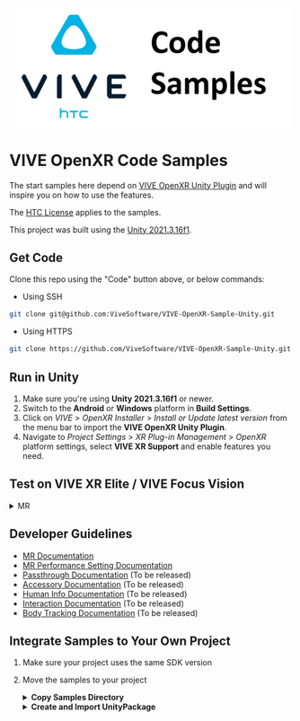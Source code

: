![Code Samples Banner](./Documentations/Medias/code_samples_banner.png "CodeSamples")

# VIVE OpenXR Code Samples

The start samples here depend on [VIVE OpenXR Unity Plugin](https://developer.vive.com/resources/openxr/unity/) and will inspire you on how to use the features.

The [HTC License](./LICENSE.pdf) applies to the samples.

This project was built using the [Unity 2021.3.16f1](https://unity.com/download).

## Get Code

Clone this repo using the "Code" button above, or below commands:

- Using SSH
```sh
git clone git@github.com:ViveSoftware/VIVE-OpenXR-Sample-Unity.git
```

- Using HTTPS
```sh
git clone https://github.com/ViveSoftware/VIVE-OpenXR-Sample-Unity.git
```

## Run in Unity

1. Make sure you're using **Unity 2021.3.16f1** or newer.
2. Switch to the **Android** or **Windows** platform in **Build Settings**.
3. Click on *VIVE* > *OpenXR Installer* > *Install or Update latest version* from the menu bar to import the **VIVE OpenXR Unity Plugin**.
4. Navigate to *Project Settings* > *XR Plug-in Management* > *OpenXR* platform settings, select **VIVE XR Support** and enable features you need.

## Test on VIVE XR Elite / VIVE Focus Vision

<details>
<summary> MR </summary>

+	Set Build `Settings > Platform` to Android
+   Import [[Customizable Planet Shaders]](https://assetstore.unity.com/packages/vfx/shaders/customizable-planet-shaders-131872) package into project.
+	Add scenes `BaseScene`, `GameFlow`, `RobotAssistant`, `Setup` and `MRPerformance` to the build setttings accordingly.
+	Check OpenXR in `Project Settings > XR Plug-in Management > Initialize XR on Startup`
+ In `File > Build Settings` click `Build And Run`
</details>

## Developer Guidelines
- [MR Documentation](https://github.com/ViveSoftware/VIVE-OpenXR-Sample-Unity/blob/main/Documentations/MR/JelbeeMR.md) 
- [MR Performance Setting Documentation](https://github.com/ViveSoftware/VIVE-OpenXR-Sample-Unity/blob/main/Documentations/MR/MR_Performance.md)
- [Passthrough Documentation]() (To be released)
- [Accessory Documentation]() (To be released)
- [Human Info Documentation]() (To be released)
- [Interaction Documentation]() (To be released)
- [Body Tracking Documentation]() (To be released)

## Integrate Samples to Your Own Project
1. Make sure your project uses the same SDK version
2. Move the samples to your project
   <details>
      <summary><b>Copy Samples Directory</b></summary>

      + Copy [Assets/CodeSamples](./Assets/CodeSamples) directory to your own project
    </details>
    <details>
      <summary><b>Create and Import UnityPackage</b></summary>

      1. Open VIVE-OpenXR-Sample-Unity project in Unity
      2. Right-click on [Assets/CodeSamples](./Assets/CodeSamples) and select <i>Export Package...</i>
      3. Save package in an easy location to retrieve
      4. Open your own project (where you want the samples to be added)
      5. Click on <i>Assets > Import Package > Custom Package...</i> from the menu bar
      6. Find the package we saved in step 3 and click <i>Open</i>
    </details>
